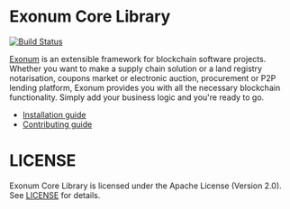 # Exonum Core Library

[![Build Status](https://travis-ci.com/exonum/exonum.svg?token=XsvDzZa3zu2eW4sVWuqN&branch=master)](https://travis-ci.com/exonum/exonum)

[Exonum](http://exonum.com) is an extensible framework for blockchain software projects. Whether you want to make a supply chain solution or a land registry notarisation, coupons market or electronic auction, procurement or P2P lending platform, Exonum provides you with all the necessary blockchain functionality. Simply add your business logic and you're ready to go.

* [Installation guide](INSTALL.md)
* [Contributing guide](CONTRIBUTING.md)

# LICENSE
Exonum Core Library is licensed under the Apache License (Version 2.0). See [LICENSE](LICENSE) for details.
